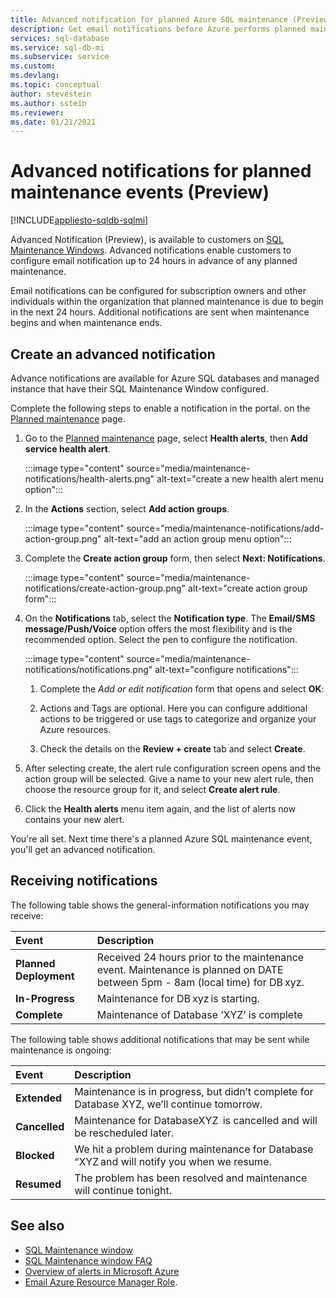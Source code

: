 ```yaml
---
title: Advanced notification for planned Azure SQL maintenance (Preview)
description: Get email notifications before Azure performs planned maintenance for Azure SQL Database or Azure SQL Managed Instance.
services: sql-database
ms.service: sql-db-mi
ms.subservice: service
ms.custom: 
ms.devlang: 
ms.topic: conceptual
author: stevestein
ms.author: sstein
ms.reviewer: 
ms.date: 01/21/2021
---
```

# Advanced notifications for planned maintenance events (Preview)
[!INCLUDE[appliesto-sqldb-sqlmi](../includes/appliesto-sqldb-sqlmi.md)]

Advanced Notification (Preview), is available to customers on [SQL Maintenance Windows](sql-maintenance-window.md). Advanced notifications enable customers to configure email notification up to 24 hours in advance of any planned maintenance.

Email notifications can be configured for subscription owners and other individuals within the organization that planned maintenance is due to begin in the next 24 hours. Additional notifications are sent when maintenance begins and when maintenance ends.


## Create an advanced notification

Advance notifications are available for Azure SQL databases and managed instance that have their SQL Maintenance Window configured. 

Complete the following steps to enable a notification in the portal.  on the [Planned maintenance](https://portal.azure.com/#blade/Microsoft_Azure_Health/AzureHealthBrowseBlade/plannedMaintenance) page. 

1. Go to the [Planned maintenance](https://portal.azure.com/#blade/Microsoft_Azure_Health/AzureHealthBrowseBlade/plannedMaintenance) page, select **Health alerts**, then **Add service health alert**.

    :::image type="content" source="media/maintenance-notifications/health-alerts.png" alt-text="create a new health alert menu option":::

2. In the **Actions** section, select **Add action groups**. 

    :::image type="content" source="media/maintenance-notifications/add-action-group.png" alt-text="add an action group menu option":::

3. Complete the **Create action group** form, then select **Next: Notifications**.  

    :::image type="content" source="media/maintenance-notifications/create-action-group.png" alt-text="create action group form":::

1. On the **Notifications** tab, select the **Notification type**. The **Email/SMS message/Push/Voice** option offers the most flexibility and is the recommended option. Select the pen to configure the notification.  

    :::image type="content" source="media/maintenance-notifications/notifications.png" alt-text="configure notifications":::



   1. Complete the *Add or edit notification* form that opens and select **OK**: 

   2. Actions and Tags are optional. Here you can configure additional actions to be triggered or use tags to categorize and organize your Azure resources. 

   4. Check the details on the **Review + create** tab and select **Create**. 

7. After selecting create, the alert rule configuration screen opens and the action group will be selected. Give a name to your new alert rule, then choose the resource group for it, and select **Create alert rule**. 

8. Click the **Health alerts** menu item again, and the list of alerts now contains your new alert. 


You're all set. Next time there's a planned Azure SQL maintenance event, you'll get an advanced notification.

## Receiving notifications

The following table shows the general-information notifications you may receive: 

|Event|Description|
|:---|:---|
|**Planned Deployment**| Received 24 hours prior to the maintenance event. Maintenance is planned on DATE between 5pm - 8am (local time) for DB xyz.|
|**In-Progress** | Maintenance for DB xyz is starting.| 
|**Complete** | Maintenance of Database ‘XYZ’ is complete |

The following table shows additional notifications that may be sent while maintenance is ongoing: 

|Event|Description|
|:---|:---|
|**Extended** | Maintenance is in progress, but didn’t complete for Database XYZ, we’ll continue tomorrow.| 
|**Cancelled**| Maintenance for DatabaseXYZ  is cancelled and will be rescheduled later. |
|**Blocked**|We hit a problem during maintenance for Database “XYZ and will notify you when we resume.| 
|**Resumed**|The problem has been resolved and maintenance will continue tonight.|


## See also

- [SQL Maintenance window](sql-maintenance-window.md)
- [SQL Maintenance window FAQ](sql-maintenance-window-faq.yml)
- [Overview of alerts in Microsoft Azure](../../azure-monitor/platform/alerts-overview.md)
- [Email Azure Resource Manager Role](../../azure-monitor/platform/action-groups.md#email-azure-resource-manager-role).